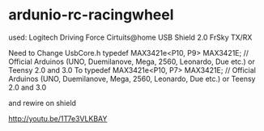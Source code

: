 ardunio-rc-racingwheel
======================

used:
Logitech Driving Force
Cirtuits@home USB Shield 2.0
FrSky TX/RX


Need to Change 
UsbCore.h
typedef MAX3421e<P10, P9> MAX3421E; // Official Arduinos (UNO, Duemilanove, Mega, 2560, Leonardo, Due etc.) or Teensy 2.0 and 3.0
To
typedef MAX3421e<P10, P7> MAX3421E; // Official Arduinos (UNO, Duemilanove, Mega, 2560, Leonardo, Due etc.) or Teensy 2.0 and 3.0

and rewire on shield


http://youtu.be/1T7e3VLKBAY
